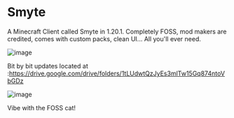 # Smyte
A Minecraft Client called Smyte in 1.20.1. Completely FOSS, mod makers are credited, comes with custom packs, clean UI... All you'll ever need.

![image](https://github.com/RaenzyIsDev/Smyte/assets/132928035/93210458-d616-4050-b7dd-08bd14e0812e)


Bit by bit updates located at :https://drive.google.com/drive/folders/1tLUdwtQzJyEs3mlTw15Gq874ntoVbGDz

![image](https://github.com/RaenzyIsDev/Smyte/assets/132928035/da192d41-d8d3-4f22-925d-f4bebc2f388d)

Vibe with the FOSS cat!



